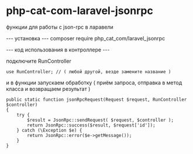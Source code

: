 # php-cat-com-laravel-jsonrpc
 функции для работы с json-rpc в ларавели


--- установка ---
composer require php_cat_com/laravel_jsonrpc

--- код использования в контроллере ---

подключите RunController

    use RunController; // ( любой другой, везде замените название )



и в функции запускаем обработку ( приём запроса, отправка в метод класса и возвращаем результат )

    public static function jsonRpcRequest(Request $request, RunController $controller)
    {
        try {
            $result = JsonRpc::sendRequest( $request, $controller );
            return JsonRpc::success($result, $request['id']);
        } catch (\Exception $e) {
            return JsonRpc::error($e->getMessage());
        }
    }